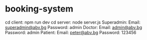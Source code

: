# booking-system
cd client: npm run dev
cd server: node server.js
Superadmin:
Email: superadmin@abv.bg
Password: admin
Doctor:
Email: admin@abv.bg
Password: admin
Patient:
Email: peter@abv.bg
Password: 123456
